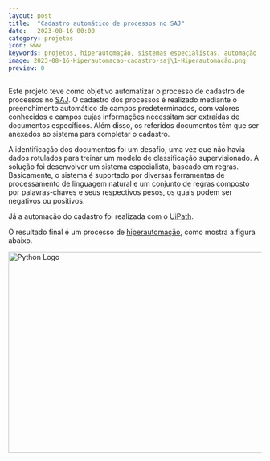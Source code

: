 ```yaml
---
layout: post
title:  "Cadastro automático de processos no SAJ"
date:   2023-08-16 00:00
category: projetos
icon: www
keywords: projetos, hiperautomação, sistemas especialistas, automação 
image: 2023-08-16-Hiperautomacao-cadastro-saj\1-Hiperautomação.png
preview: 0
---
```



Este projeto teve como objetivo automatizar o processo de cadastro de processos no [SAJ](https://www.softplan.com.br/produto/saj-tribunais/). O cadastro dos processos é realizado mediante o preenchimento automático de campos predeterminados, com valores conhecidos e campos cujas informações necessitam ser extraídas de documentos específicos. Além disso, os referidos documentos têm que ser anexados ao sistema para completar o cadastro.

A identificação dos documentos foi um desafio, uma vez que não havia dados rotulados para treinar um modelo de classificação supervisionado. A solução foi desenvolver um sistema especialista, baseado em regras. Basicamente, o sistema é suportado por diversas ferramentas de processamento de linguagem natural e um conjunto de regras composto por palavras-chaves e seus respectivos pesos, os quais podem ser negativos ou positivos.   

Já a automação do cadastro foi realizada com o [UiPath](https://www.uipath.com/).

O resultado final é um processo de [hiperautomação](https://www.sap.com/brazil/products/technology-platform/process-automation/what-is-hyperautomation.html#:~:text=A%20hiperautoma%C3%A7%C3%A3o%20refere%2Dse%20ao,poss%C3%ADvel%20%E2%80%93%20o%20mais%20r%C3%A1pido%20poss%C3%ADvel.), como mostra a figura abaixo.

<img src="https://github.com/gallileugenesis/gallileugenesis.github.io/blob/aead6770ccd7c17ace8d9b413084d75b04b22d40/post-img/projetos/2023-08-16-Hiperautomacao-cadastro-saj/1-Hiperautoma%C3%A7%C3%A3o.png?raw=true" alt="Python Logo" width="800" height="400">

